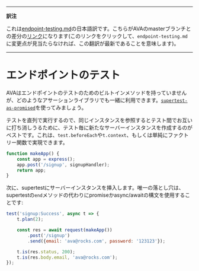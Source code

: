 ___
**訳注**

これは[endpoint-testing.md](https://github.com/avajs/ava/blob/main/docs/recipes/endpoint-testing.md)の日本語訳です。こちらがAVAのmasterブランチとの差分の[リンク](https://github.com/avajs/ava/compare/93af8d8d2cb48fe0d2c4ede3c92964a295f60cb6...main#diff-aee54ab6a703c02779edb3ebbb35e96f)になります(このリンクをクリックして、`endpoint-testing.md`に変更点が見当たらなければ、この翻訳が最新であることを意味します)。
___

# エンドポイントのテスト

AVAはエンドポイントのテストのためのビルトインメソッドを持っていませんが、どのようなアサーションライブラリでも一緒に利用できます。[`supertest-as-promised`](https://github.com/WhoopInc/supertest-as-promised)を使ってみましょう。

テストを直列で実行するので、同じインスタンスを参照するとテスト間でお互いに打ち消しうるために、テスト毎に新たなサーバーインスタンスを作成するのがベストです。これは、`test.beforeEach`や`t.context`、もしくは単純にファクトリー関数で実現できます。

```js
function makeApp() {
	const app = express();
	app.post('/signup', signupHandler);
	return app;
}
```

次に、supertestにサーバーインスタンスを挿入します。唯一の落とし穴は、supertestの`end`メソッドの代わりにpromiseかasync/awaitの構文を使用することです:

```js
test('signup:Success', async t => {
	t.plan(2);

	const res = await request(makeApp())
		.post('/signup')
		.send({email: 'ava@rocks.com', password: '123123'});

	t.is(res.status, 200);
	t.is(res.body.email, 'ava@rocks.com');
});
```
